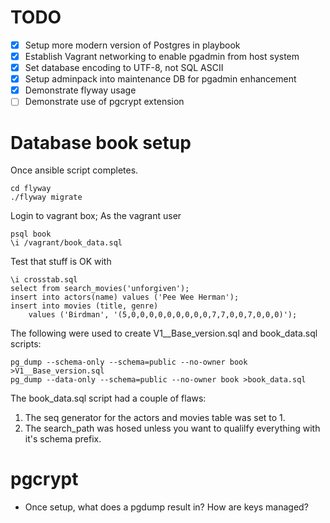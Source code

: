 # TODO

- [x] Setup more modern version of Postgres in playbook
- [x] Establish Vagrant networking to enable pgadmin from host system
- [x] Set database encoding to UTF-8, not SQL ASCII
- [x] Setup adminpack into maintenance DB for pgadmin enhancement
- [x] Demonstrate flyway usage
- [ ] Demonstrate use of pgcrypt extension

# Database book setup

Once ansible script completes.  
```
cd flyway
./flyway migrate
```

Login to vagrant box; As the vagrant user

```
psql book
\i /vagrant/book_data.sql
```

Test that stuff is OK with

```
\i crosstab.sql
select from search_movies('unforgiven');
insert into actors(name) values ('Pee Wee Herman');
insert into movies (title, genre)
    values ('Birdman', '(5,0,0,0,0,0,0,0,0,0,7,7,0,0,7,0,0,0)');
```

The following were used to create V1__Base_version.sql and book_data.sql
scripts:

```
pg_dump --schema-only --schema=public --no-owner book >V1__Base_version.sql
pg_dump --data-only --schema=public --no-owner book >book_data.sql
```

The book_data.sql script had a couple of flaws:

1.  The seq generator for the actors and movies table was set to 1.
2.  The search_path was hosed unless you want to qualilfy everything with it's
    schema prefix.

# pgcrypt

* Once setup, what does a pgdump result in?  How are keys managed?



